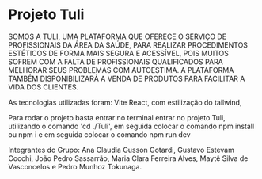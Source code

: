 # Projeto Tuli

SOMOS A TULI, UMA PLATAFORMA QUE OFERECE O SERVIÇO DE PROFISSIONAIS DA ÁREA DA SAÚDE, PARA REALIZAR PROCEDIMENTOS ESTÉTICOS DE FORMA MAIS SEGURA E ACESSÍVEL, POIS MUITOS SOFREM COM A FALTA DE PROFISSIONAIS QUALIFICADOS PARA MELHORAR SEUS PROBLEMAS COM AUTOESTIMA. A PLATAFORMA TAMBÉM DISPONIBILIZARÁ A VENDA DE PRODUTOS PARA FACILITAR A VIDA DOS CLIENTES.
 
As tecnologias utilizadas foram: Vite React, com estilização do tailwind, 

Para rodar o projeto basta entrar no terminal entrar no projeto Tuli, utilizando o comando 'cd ./Tuli', em seguida colocar o comando npm install ou npm i e em seguida colocar o comando npm run dev

Integrantes do Grupo: Ana Claudia Gusson Gotardi, Gustavo Estevam Cocchi, João Pedro Sassarrão, Maria Clara Ferreira Alves, Maytê Silva de Vasconcelos e Pedro Munhoz Tokunaga. 